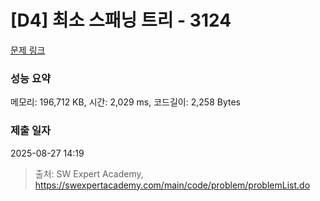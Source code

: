 # [D4] 최소 스패닝 트리 - 3124 

[문제 링크](https://swexpertacademy.com/main/code/problem/problemDetail.do?contestProbId=AV_mSnmKUckDFAWb) 

### 성능 요약

메모리: 196,712 KB, 시간: 2,029 ms, 코드길이: 2,258 Bytes

### 제출 일자

2025-08-27 14:19



> 출처: SW Expert Academy, https://swexpertacademy.com/main/code/problem/problemList.do